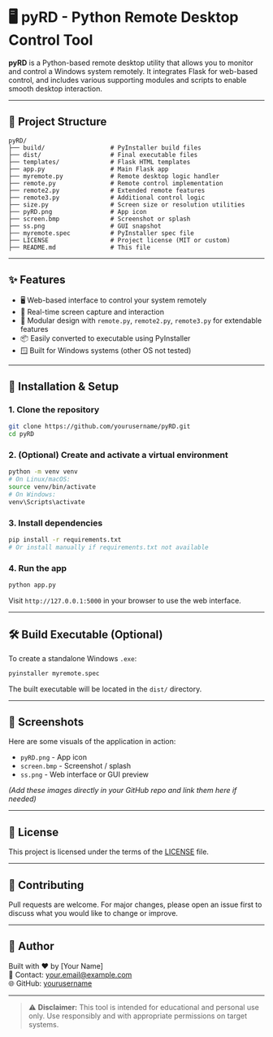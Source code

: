 # 🖥️ pyRD - Python Remote Desktop Control Tool

**pyRD** is a Python-based remote desktop utility that allows you to monitor and control a Windows system remotely. It integrates Flask for web-based control, and includes various supporting modules and scripts to enable smooth desktop interaction.

---

## 📁 Project Structure

```
pyRD/
├── build/                  # PyInstaller build files
├── dist/                   # Final executable files
├── templates/              # Flask HTML templates
├── app.py                  # Main Flask app
├── myremote.py             # Remote desktop logic handler
├── remote.py               # Remote control implementation
├── remote2.py              # Extended remote features
├── remote3.py              # Additional control logic
├── size.py                 # Screen size or resolution utilities
├── pyRD.png                # App icon
├── screen.bmp              # Screenshot or splash
├── ss.png                  # GUI snapshot
├── myremote.spec           # PyInstaller spec file
├── LICENSE                 # Project license (MIT or custom)
├── README.md               # This file
```

---

## ✨ Features

- 🖥️ Web-based interface to control your system remotely
- 🎯 Real-time screen capture and interaction
- 🧠 Modular design with `remote.py`, `remote2.py`, `remote3.py` for extendable features
- 📦 Easily converted to executable using PyInstaller
- 🪟 Built for Windows systems (other OS not tested)

---

## 🚀 Installation & Setup

### 1. Clone the repository

```bash
git clone https://github.com/yourusername/pyRD.git
cd pyRD
```

### 2. (Optional) Create and activate a virtual environment

```bash
python -m venv venv
# On Linux/macOS:
source venv/bin/activate
# On Windows:
venv\Scripts\activate
```

### 3. Install dependencies

```bash
pip install -r requirements.txt
# Or install manually if requirements.txt not available
```

### 4. Run the app

```bash
python app.py
```

Visit `http://127.0.0.1:5000` in your browser to use the web interface.

---

## 🛠️ Build Executable (Optional)

To create a standalone Windows `.exe`:

```bash
pyinstaller myremote.spec
```

The built executable will be located in the `dist/` directory.

---

## 📸 Screenshots

Here are some visuals of the application in action:

- `pyRD.png` - App icon
- `screen.bmp` - Screenshot / splash
- `ss.png` - Web interface or GUI preview

*(Add these images directly in your GitHub repo and link them here if needed)*

---

## 📄 License

This project is licensed under the terms of the [LICENSE](./LICENSE) file.

---

## 🤝 Contributing

Pull requests are welcome. For major changes, please open an issue first to discuss what you would like to change or improve.

---

## 🔗 Author

Built with ❤️ by [Your Name]  
📧 Contact: your.email@example.com  
🌐 GitHub: [yourusername](https://github.com/yourusername)

---

> ⚠️ **Disclaimer:** This tool is intended for educational and personal use only. Use responsibly and with appropriate permissions on target systems.
